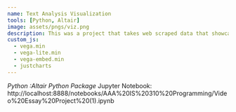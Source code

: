 ```yaml
---
name: Text Analysis Visualization
tools: [Python, Altair]
image: assets/pngs/viz.png
description: This was a project that takes web scraped data that showcases the citations from multiple youtube video essays. The goal is to produced a striking visualization of the topics discussed the most in these videos.
custom_js:
  - vega.min
  - vega-lite.min
  - vega-embed.min
  - justcharts
---
```

*Python* *:Altair Python Package*
Jupyter Notebook: http://localhost:8888/notebooks/AAA%20IS%20310%20Programming/Video%20Essay%20Project%20(1).ipynb

<vegachart schema-url="{{ site.baseurl }}/assets/json/video_essay_notebook.ipynb" style="width: 100%"></vegachart>